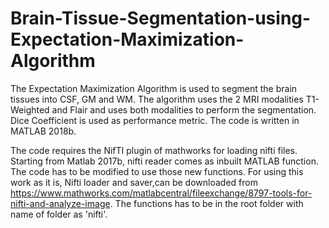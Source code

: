 # Brain-Tissue-Segmentation-using-Expectation-Maximization-Algorithm

The Expectation Maximization Algorithm is used to segment the brain tissues into CSF, GM and WM. The algorithm uses the 2 MRI modalities T1-Weighted and Flair and uses both modalities to perform the segmentation. Dice Coefficient is used as performance metric. The code is written in MATLAB 2018b.

The code requires the NifTI plugin of mathworks for loading nifti files. Starting from Matlab 2017b, nifti reader comes as inbuilt MATLAB function. The code has to be modified to use those new functions. For using this work as it is, Nifti loader and saver,can be downloaded from https://www.mathworks.com/matlabcentral/fileexchange/8797-tools-for-nifti-and-analyze-image. The functions has to be in the root folder with name of folder as 'nifti'. 


